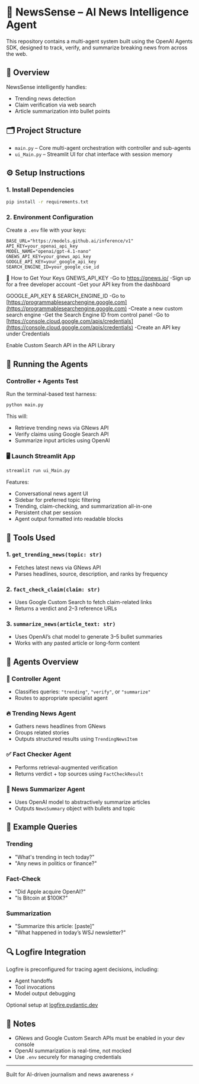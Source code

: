 # 🧠 NewsSense – AI News Intelligence Agent

This repository contains a multi-agent system built using the OpenAI Agents SDK, designed to track, verify, and summarize breaking news from across the web.

## 🧭 Overview
NewsSense intelligently handles:
- Trending news detection
- Claim verification via web search
- Article summarization into bullet points

## 🗂️ Project Structure

- `main.py` – Core multi-agent orchestration with controller and sub-agents
- `ui_Main.py` – Streamlit UI for chat interface with session memory

## ⚙️ Setup Instructions

### 1. Install Dependencies
```bash
pip install -r requirements.txt
```

### 2. Environment Configuration
Create a `.env` file with your keys:
```env
BASE_URL="https://models.github.ai/inference/v1"
API_KEY=your_openai_api_key
MODEL_NAME="openai/gpt-4.1-nano"
GNEWS_API_KEY=your_gnews_api_key
GOOGLE_API_KEY=your_google_api_key
SEARCH_ENGINE_ID=your_google_cse_id
```

🔑 How to Get Your Keys
GNEWS_API_KEY
-Go to https://gnews.io/
-Sign up for a free developer account
-Get your API key from the dashboard

GOOGLE_API_KEY & SEARCH_ENGINE_ID
-Go to [https://programmablesearchengine.google.com](https://programmablesearchengine.google.com)
-Create a new custom search engine
-Get the Search Engine ID from control panel
-Go to [https://console.cloud.google.com/apis/credentials](https://console.cloud.google.com/apis/credentials)
-Create an API key under Credentials

Enable Custom Search API in the API Library
## 🚀 Running the Agents

### Controller + Agents Test
Run the terminal-based test harness:
```bash
python main.py
```

This will:
- Retrieve trending news via GNews API
- Verify claims using Google Search API
- Summarize input articles using OpenAI

### 🖥️ Launch Streamlit App
```bash
streamlit run ui_Main.py
```

Features:
- Conversational news agent UI
- Sidebar for preferred topic filtering
- Trending, claim-checking, and summarization all-in-one
- Persistent chat per session
- Agent output formatted into readable blocks

## 🔧 Tools Used

### 1. `get_trending_news(topic: str)`
- Fetches latest news via GNews API
- Parses headlines, source, description, and ranks by frequency

### 2. `fact_check_claim(claim: str)`
- Uses Google Custom Search to fetch claim-related links
- Returns a verdict and 2–3 reference URLs

### 3. `summarize_news(article_text: str)`
- Uses OpenAI’s chat model to generate 3–5 bullet summaries
- Works with any pasted article or long-form content

## 🧠 Agents Overview

### 🤖 Controller Agent
- Classifies queries: `"trending"`, `"verify"`, or `"summarize"`
- Routes to appropriate specialist agent

### 🔥 Trending News Agent
- Gathers news headlines from GNews
- Groups related stories
- Outputs structured results using `TrendingNewsItem`

### ✅ Fact Checker Agent
- Performs retrieval-augmented verification
- Returns verdict + top sources using `FactCheckResult`

### 📝 News Summarizer Agent
- Uses OpenAI model to abstractively summarize articles
- Outputs `NewsSummary` object with bullets and topic

## 🎯 Example Queries

### Trending
- "What's trending in tech today?"
- "Any news in politics or finance?"

### Fact-Check
- "Did Apple acquire OpenAI?"
- "Is Bitcoin at $100K?"

### Summarization
- "Summarize this article: [paste]"
- "What happened in today’s WSJ newsletter?"

## 🔍 Logfire Integration
Logfire is preconfigured for tracing agent decisions, including:
- Agent handoffs
- Tool invocations
- Model output debugging

Optional setup at [logfire.pydantic.dev](https://logfire.pydantic.dev/docs/#logfire)

## 📌 Notes
- GNews and Google Custom Search APIs must be enabled in your dev console
- OpenAI summarization is real-time, not mocked
- Use `.env` securely for managing credentials

---

Built for AI-driven journalism and news awareness ⚡
